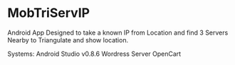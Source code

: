 MobTriServIP
============

Android App Designed to take a known IP from Location and find 3 Servers Nearby to Triangulate and show location.

Systems:
Android Studio v0.8.6
Wordress Server
OpenCart

